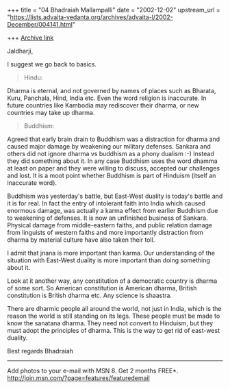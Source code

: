 +++
title = "04 Bhadraiah Mallampalli"
date = "2002-12-02"
upstream_url = "https://lists.advaita-vedanta.org/archives/advaita-l/2002-December/004141.html"

+++
[Archive link](https://lists.advaita-vedanta.org/archives/advaita-l/2002-December/004141.html)

Jaldharji,

I suggest we go back to basics.

>Hindu:

Dharma is eternal, and not governed by names of places such as Bharata,
Kuru, Panchala, Hind, India etc. Even the word religion is inaccurate. In
future countries like Kambodia may rediscover their dharma, or new countries
may take up dharma.

>Buddhism:

Agreed that early brain drain to Buddhism was a distraction for dharma and
caused major damage by weakening our military defenses. Sankara and others
did not ignore dharma vs buddhism as a phony dualism :-) Instead they did
something about it. In any case Buddhism uses the word dhamma at least on
paper and they were willing to discuss, accepted our challenges and lost. It
is a moot point whether Buddhism is part of Hinduism (itself an inaccurate
word).

Buddhism was yesterday's battle, but East-West duality is today's battle and
it is for real. In fact the entry of intolerant faith into India which
caused enormous damage, was actually a karma effect from earlier Buddhism
due to weakening of defenses. It is now an unfinished business of Sankara.
Physical damage from middle-eastern faiths, and public relation damage from
linguists of western faiths and more importantly distraction from dharma by
material culture have also taken their toll.

I admit that jnana is more important than karma. Our understanding of the
situation with East-West duality is more important than doing something
about it.

Look at it another way, any constitution of a democratic country is dharma
of some sort. So American constitution is American dharma, British
constitution is British dharma etc. Any science is shaastra.

There are dharmic people all around the world, not just in India, which is
the reason the world is still standing on its legs. These people must be
made to know the sanatana dharma. They need not convert to Hinduism, but
they must adopt the principles of dharma. This is the way to get rid of
east-west duality.

Best regards
Bhadraiah

_________________________________________________________________
Add photos to your e-mail with MSN 8. Get 2 months FREE*.
http://join.msn.com/?page=features/featuredemail

